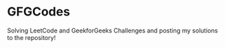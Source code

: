 # GFGCodes


Solving LeetCode and GeekforGeeks Challenges and posting my solutions to the repository!
